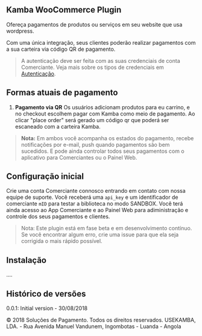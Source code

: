 ## Kamba WooCommerce Plugin 

Ofereça pagamentos de produtos ou serviços em seu website que usa wordpress.

Com uma única integração, seus clientes poderão realizar pagamentos com a sua carteira via código QR de pagamento.

> A autenticação deve ser feita com as suas credenciais de conta Comerciante. Veja mais sobre os tipos de credenciais em [Autenticação](https://docs.usekamba.com/#autenticacao).



## Formas atuais de pagamento
1. **Pagamento via QR** Os usuários adicionam produtos para eu carrino, e no checkout escolhem pagar com Kamba como meio de pagamento. Ao clicar "place order" será gerado um código qr que poderá ser escaneado com a carteira Kamba. 

> **Nota:** Em ambos você acompanha os estados do pagamento, recebe notificações por e-mail, push quando pagamentos são bem sucedidos. E pode ainda controlar todos seus pagamentos com o aplicativo para Comerciantes ou o Painel Web.

## Configuração inicial
Crie uma conta Comerciante connosco entrando em contato com nossa equipe de suporte. Você receberá uma `api_key` e um identificador de comerciante `mID`  para testar a biblioteca no modo SANDBOX. Você terá ainda acesso ao App Comerciante e ao Painel Web para adiministração e controle dos seus pagamentos e clientes.

> Nota: Este plugin está em fase beta e em desenvolvimento contínuo. Se você encontrar algum erro, crie uma issue para que ela seja corrigida o mais rápido possível.

## Instalação

....

## Histórico de versões
0.0.1: Initial version - 30/08/2018


© 2018 Soluções de Pagamento. Todos os direitos reservados. USEKAMBA, LDA. - Rua Avenida Manuel Vandunem, Ingombotas - Luanda - Angola